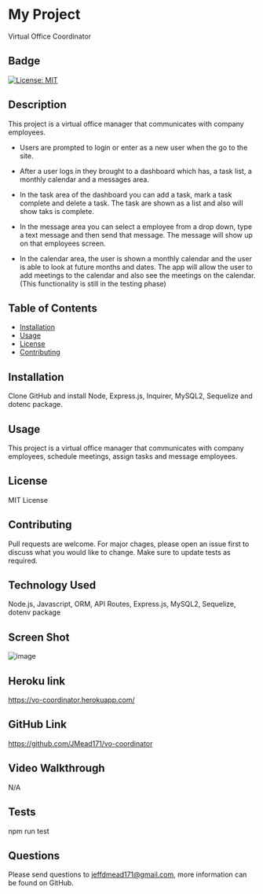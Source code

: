 # My Project       
Virtual Office Coordinator
  

## Badge
[![License: MIT](https://img.shields.io/badge/License-MIT-yellow.svg)](https://opensource.org/licenses/MIT)


## Description
This project is a virtual office manager that communicates with company employees.

- Users are prompted to login or enter as a new user when the go to the site.

- After a user logs in they brought to a dashboard which has, a task list, a monthly calendar and a messages area.

- In the task area of the dashboard you can add a task, mark a task complete and delete a task.  The task are shown as a list and also will show taks is complete.

- In the message area you can select a employee from a drop down, type a text message and then send that message.  The message will show up on that employees screen.

- In the calendar area, the user is shown a monthly calendar and the user is able to look at future months and dates.  The app will allow the user to add meetings to the calendar and also see the meetings on the calendar. (This functionality is still in the testing phase)



## Table of Contents
  
  * [Installation](#installation)
  * [Usage](#usage)
  * [License](#license)
  * [Contributing](#contributing)
  

## Installation
Clone GitHub and install Node, Express.js, Inquirer, MySQL2, Sequelize and dotenc package.
  
  
## Usage 
This project is a virtual office manager that communicates with company employees, schedule meetings, assign tasks and message employees.


## License
MIT License

## Contributing
Pull requests are welcome. For major chages, please open an issue first to discuss what you would like to change. Make sure to update tests as required.
  

## Technology Used
Node.js, Javascript, ORM, API Routes, Express.js, MySQL2, Sequelize, dotenv package


## Screen Shot
![image](https://user-images.githubusercontent.com/64744763/93621591-c8b02e00-f9a9-11ea-96ae-cce1557f368b.png)

## Heroku link
https://vo-coordinator.herokuapp.com/

## GitHub Link
https://github.com/JMead171/vo-coordinator


## Video Walkthrough
N/A

## Tests
npm run test

  
## Questions
Please send questions to jeffdmead171@gmail.com, more information can be found on GitHub.